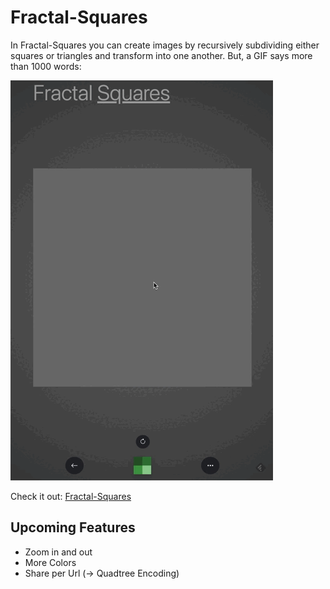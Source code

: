 # Fractal-Squares

In Fractal-Squares you can create images by recursively subdividing either squares or triangles and transform into one another.
But, a GIF says more than 1000 words:

![](fractal-squares-demo.gif)

Check it out: [Fractal-Squares](https://beluwi.de/apps/fractal-squares/)

## Upcoming Features
- Zoom in and out
- More Colors
- Share per Url (-> Quadtree Encoding)
